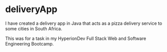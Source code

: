 # deliveryApp

I have created a delivery app in Java that acts as a pizza delivery service to some cities in South Africa. 

This was for a task in my HyperionDev Full Stack Web and Software Engineering Bootcamp.
